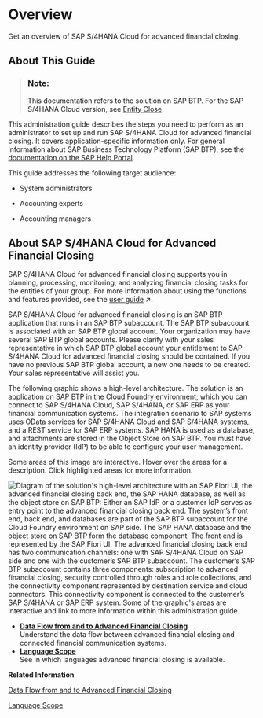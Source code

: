 <!-- loio6e1af2743721420782fcb82472c9ce86 -->

# Overview

Get an overview of SAP S/4HANA Cloud for advanced financial closing.



<a name="loio6e1af2743721420782fcb82472c9ce86__section_ur1_hlm_scb"/>

## About This Guide

> ### Note:  
> This documentation refers to the solution on SAP BTP. For the SAP S/4HANA Cloud version, see [Entity Close](https://help.sap.com/docs/SAP_S4HANA_CLOUD/f28f75c165cc4626ba0359dc47edc4de/5e4381c85a544720920b78d20d656a4c.html?locale=en-US).

This administration guide describes the steps you need to perform as an administrator to set up and run SAP S/4HANA Cloud for advanced financial closing. It covers application-specific information only. For general information about SAP Business Technology Platform \(SAP BTP\), see the [documentation on the SAP Help Portal](https://help.sap.com/docs/BTP?locale=en-US).

This guide addresses the following target audience:

-   System administrators

-   Accounting experts

-   Accounting managers




<a name="loio6e1af2743721420782fcb82472c9ce86__section_ow4_5lm_scb"/>

## About SAP S/4HANA Cloud for Advanced Financial Closing

SAP S/4HANA Cloud for advanced financial closing supports you in planning, processing, monitoring, and analyzing financial closing tasks for the entities of your group. For more information about using the functions and features provided, see the [user guide](https://help.sap.com/viewer/b3f5b9cf1ab7498fad5b6f297013d65a/SHIP/en-US/239ab375e0334c149082cc6851644e8b.html "Provides details about the changes made in each version of this document.") :arrow_upper_right:.

SAP S/4HANA Cloud for advanced financial closing is an SAP BTP application that runs in an SAP BTP subaccount. The SAP BTP subaccount is associated with an SAP BTP global account. Your organization may have several SAP BTP global accounts. Please clarify with your sales representative in which SAP BTP global account your entitlement to SAP S/4HANA Cloud for advanced financial closing should be contained. If you have no previous SAP BTP global account, a new one needs to be created. Your sales representative will assist you.

The following graphic shows a high-level architecture. The solution is an application on SAP BTP in the Cloud Foundry environment, which you can connect to SAP S/4HANA Cloud, SAP S/4HANA, or SAP ERP as your financial communication systems. The integration scenario to SAP systems uses OData services for SAP S/4HANA Cloud and SAP S/4HANA systems, and a REST service for SAP ERP systems. SAP HANA is used as a database, and attachments are stored in the Object Store on SAP BTP. You must have an identity provider \(IdP\) to be able to configure your user management.

Some areas of this image are interactive. Hover over the areas for a description. Click highlighted areas for more information.

![Diagram of the solution's high-level architecture with an SAP Fiori UI,
							the advanced financial
                                                closing
							back end, the SAP HANA
							database, as well as the object store on SAP BTP: Either
							an SAP IdP or a customer IdP serves as entry point to the advanced
							financial closing back end. The system’s front end, back end, and
							databases are part of the SAP BTP
							subaccount for the Cloud Foundry environment on SAP side. The SAP HANA
							database and the object store on SAP BTP form
							the database component. The front end is represented by the SAP Fiori
							UI. The advanced financial
                                                closing back
							end has two communication channels: one with SAP S/4HANA Cloud on SAP
							side and one with the customer’s SAP BTP
							subaccount. The customer’s SAP BTP
							subaccount contains three components: subscription to advanced financial
                                                closing,
							security controlled through roles and role collections, and the
							connectivity component represented by destination service and cloud
							connectors. This connectivity component is connected to the customer’s
								SAP S/4HANA or SAP ERP system.
							Some of the graphic's areas are interactive and link to more information
							within this administration guide.](images/AFC_High-Level_Architecture_Diagram_726b4eb.png)

-   **[Data Flow from and to Advanced Financial Closing](data-flow-from-and-to-advanced-financial-closing-56103b0.md "Understand the data flow between advanced financial
                                                closing and connected financial communication
		systems.")**  
Understand the data flow between advanced financial closing and connected financial communication systems.
-   **[Language Scope](language-scope-4f635b9.md "See in which languages advanced financial
                                                closing is available.")**  
See in which languages advanced financial closing is available.

**Related Information**  


[Data Flow from and to Advanced Financial Closing](data-flow-from-and-to-advanced-financial-closing-56103b0.md "Understand the data flow between advanced financial closing and connected financial communication systems.")

[Language Scope](language-scope-4f635b9.md "See in which languages advanced financial closing is available.")

